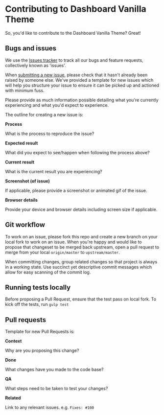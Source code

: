 # Contributing to Dashboard Vanilla Theme

So, you'd like to contribute to the Dashboard Vanilla Theme? Great!


## Bugs and issues

We use the [Issues tracker](https://github.com/ubuntudesign/dashboard-vanilla-theme/issues) to track all our bugs and feature requests, collectively known as 'issues'.

When [submitting a new issue](https://github.com/ubuntudesign/dashboard-vanilla-theme/issues/new), please check that it hasn't already been raised by someone else. We've provided a template for new issues which will help you structure your issue to ensure it can be picked up and actioned with minimum fuss.

Please provide as much information possible detailing what you're currently experiencing and what you'd expect to experience.

The outline for creating a new issue is:

**Process**

What is the process to reproduce the issue?

**Expected result**

What did you expect to see/happen when following the process above?

**Current result**

What is the current result you are experiencing?

**Screenshot (of issue)**

If applicable, please provide a screenshot or animated gif of the issue.

**Browser details**

Provide your device and browser details including screen size if applicable.


## Git workflow

To work on an issue, please fork this repo and create a new branch on your local fork to work on an issue. When you're happy and would like to propose that changeset to be merged back upstream, open a pull request to merge from your local `origin/master` to  `upstream/master`.

When committing changes, group related changes so that project is always in a working state. Use succinct yet descriptive commit messages which allow for easy scanning of the commit log.


## Running tests locally

Before proposing a Pull Request, ensure that the test pass on local fork. To kick off the tests, run `gulp test`


## Pull requests

Template for new Pull Requests  is:

**Context**

Why are you proposing this change?

**Done**

What changes have you made to the code base?

**QA**

What steps need to be taken to test your changes?

**Related**

Link to any relevant issues. e.g. `Fixes: #100`
